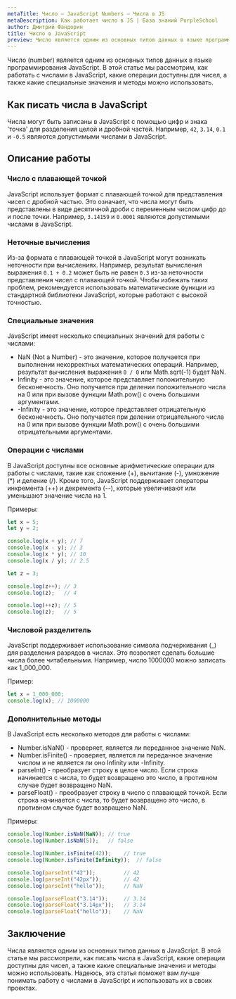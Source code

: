 ```yaml
---
metaTitle: Число – JavaScript Numbers – Числа в JS
metaDescription: Как работает число в JS | База знаний PurpleSchool
author: Дмитрий Фандорин
title: Число в JavaScript
preview: Число является одним из основных типов данных в языке программирования JavaScript...
---
```


Число (number) является одним из основных типов данных в языке программирования JavaScript. В этой статье мы рассмотрим, как работать с числами в JavaScript, какие операции доступны для чисел, а также какие специальные значения и методы можно использовать.

## Как писать числа в JavaScript

Числа могут быть записаны в JavaScript с помощью цифр и знака 'точка' для разделения целой и дробной частей. Например, `42`, `3.14`, `0.1` и `-0.5` являются допустимыми числами в JavaScript. 

## Описание работы

### Число с плавающей точкой

JavaScript использует формат с плавающей точкой для представления чисел с дробной частью. Это означает, что числа могут быть представлены в виде десятичной дроби с переменным числом цифр до и после точки. Например, `3.14159` и `0.0001` являются допустимыми числами в JavaScript.

### Неточные вычисления

Из-за формата с плавающей точкой в JavaScript могут возникать неточности при вычислениях. Например, результат вычисления выражения `0.1 + 0.2` может быть не равен `0.3` из-за неточности представления чисел с плавающей точкой. Чтобы избежать таких проблем, рекомендуется использовать математические функции из стандартной библиотеки JavaScript, которые работают с высокой точностью.

### Специальные значения

JavaScript имеет несколько специальных значений для работы с числами:

- NaN (Not a Number) - это значение, которое получается при выполнении некорректных математических операций. Например, результат вычисления выражения `0 / 0` или Math.sqrt(-1) будет NaN.
- Infinity - это значение, которое представляет положительную бесконечность. Оно получается при делении положительного числа на 0 или при вызове функции Math.pow() с очень большими аргументами.
- -Infinity - это значение, которое представляет отрицательную бесконечность. Оно получается при делении отрицательного числа на 0 или при вызове функции Math.pow() с очень большими отрицательными аргументами.

### Операции с числами

В JavaScript доступны все основные арифметические операции для работы с числами, такие как сложение (+), вычитание (-), умножение (*) и деление (/). Кроме того, JavaScript поддерживает операторы инкремента (++) и декремента (--), которые увеличивают или уменьшают значение числа на 1.

Примеры:

```javascript
let x = 5;
let y = 2;

console.log(x + y); // 7
console.log(x - y); // 3
console.log(x * y); // 10
console.log(x / y); // 2.5

let z = 3;

console.log(z++); // 3
console.log(z);   // 4

console.log(++z); // 5
console.log(z);   // 5
```

### Числовой разделитель

JavaScript поддерживает использование символа подчеркивания (_) для разделения разрядов в числах. Это позволяет сделать большие числа более читабельными. Например, число 1000000 можно записать как 1_000_000.

Пример:

```javascript
let x = 1_000_000;
console.log(x); // 1000000
```

### Дополнительные методы

В JavaScript есть несколько методов для работы с числами:

- Number.isNaN() - проверяет, является ли переданное значение NaN.
- Number.isFinite() - проверяет, является ли переданное значение числом и не является ли оно Infinity или -Infinity.
- parseInt() - преобразует строку в целое число. Если строка начинается с числа, то будет возвращено это число, в противном случае будет возвращено NaN.
- parseFloat() - преобразует строку в число с плавающей точкой. Если строка начинается с числа, то будет возвращено это число, в противном случае будет возвращено NaN.

Примеры:

```javascript
console.log(Number.isNaN(NaN)); // true
console.log(Number.isNaN(5));   // false

console.log(Number.isFinite(42));    // true
console.log(Number.isFinite(Infinity));  // false

console.log(parseInt("42"));         // 42
console.log(parseInt("42px"));       // 42
console.log(parseInt("hello"));      // NaN

console.log(parseFloat("3.14"));     // 3.14
console.log(parseFloat("3.14px"));   // 3.14
console.log(parseFloat("hello"));    // NaN
```

## Заключение

Числа являются одним из основных типов данных в JavaScript. В этой статье мы рассмотрели, как писать числа в JavaScript, какие операции доступны для чисел, а также какие специальные значения и методы можно использовать. Надеюсь, эта статья поможет вам лучше понимать работу с числами в JavaScript и использовать их в своих проектах.